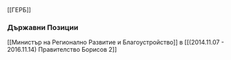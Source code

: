 [[ГЕРБ]]

### Държавни Позиции
[[Министър на Регионално Развитие и Благоустройство]] в [[(2014.11.07 - 2016.11.14) Правителство Борисов 2]]
